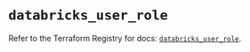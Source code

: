 # `databricks_user_role`

Refer to the Terraform Registry for docs: [`databricks_user_role`](https://registry.terraform.io/providers/databricks/databricks/1.79.0/docs/resources/user_role).
